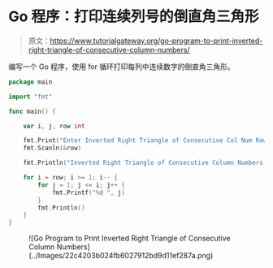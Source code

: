 # Go 程序：打印连续列号的倒直角三角形

> 原文：<https://www.tutorialgateway.org/go-program-to-print-inverted-right-triangle-of-consecutive-column-numbers/>

编写一个 Go 程序，使用 for 循环打印每列中连续数字的倒直角三角形。

```go
package main

import "fmt"

func main() {

	var i, j, row int

	fmt.Print("Enter Inverted Right Triangle of Consecutive Col Num Rows = ")
	fmt.Scanln(&row)

	fmt.Println("Inverted Right Triangle of Consecutive Column Numbers Pattern")

	for i = row; i >= 1; i-- {
		for j = 1; j <= i; j++ {
			fmt.Printf("%d ", j)
		}
		fmt.Println()
	}
}
```

<figure class="wp-block-image size-large">![Go Program to Print Inverted Right Triangle of Consecutive Column Numbers](../Images/22c4203b024fb6027912bd9d11ef287a.png)</figure>